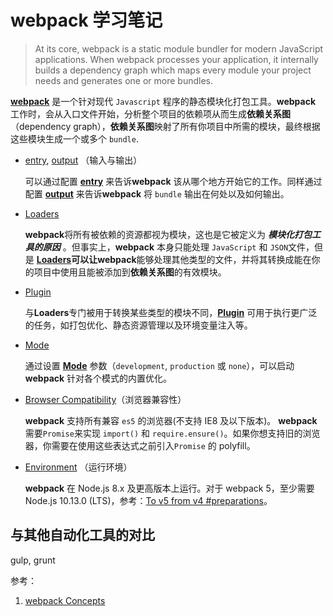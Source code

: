 # webpack 学习笔记

> At its core, webpack is a static module bundler for modern JavaScript applications. When webpack processes your application, it internally builds a dependency graph which maps every module your project needs and generates one or more bundles.

**[webpack][concepts]** 是一个针对现代 `Javascript` 程序的静态模块化打包工具。**webpack** 工作时，会从入口文件开始，分析整个项目的依赖项从而生成**依赖关系图**（dependency graph），**依赖关系图**映射了所有你项目中所需的模块，最终根据这些模块生成一个或多个 `bundle`.

- [entry][entry], [output][output] （输入与输出）

  可以通过配置 **[entry][entry]** 来告诉**webpack** 该从哪个地方开始它的工作。同样通过配置 **[output][output]** 来告诉**webpack** 将 `bundle` 输出在何处以及如何输出。

- [Loaders][loader]

  **webpack**将所有被依赖的资源都视为模块，这也是它被定义为 _**模块化打包工具的原因**_ 。但事实上，**webpack** 本身只能处理 `JavaScript` 和 `JSON`文件，但是 **[Loaders][loader]**可以让**webpack**能够处理其他类型的文件，并将其转换成能在你的项目中使用且能被添加到**依赖关系图**的有效模块。

- [Plugin][plugins]

  与**Loaders**专门被用于转换某些类型的模块不同，**[Plugin][plugins]** 可用于执行更广泛的任务，如打包优化、静态资源管理以及环境变量注入等。

- [Mode][mode]

  通过设置 **[Mode][mode]** 参数（`development`, `production` 或 `none`），可以启动 **webpack** 针对各个模式的内置优化。

- [Browser Compatibility][browser-compatibility]（浏览器兼容性）

  **webpack** 支持所有兼容 `es5` 的浏览器(不支持 IE8 及以下版本)。 **webpack** 需要`Promise`来实现 `import()` 和 `require.ensure()`。如果你想支持旧的浏览器，你需要在使用这些表达式之前引入`Promise` 的 polyfill。

- [Environment][environment] （运行环境）

  **webpack** 在 Node.js 8.x 及更高版本上运行。对于 webpack 5，至少需要 Node.js 10.13.0 (LTS)，参考：[To v5 from v4 #preparations](https://webpack.js.org/migrate/5/#preparations)。

## 与其他自动化工具的对比

gulp, grunt

参考：

1. [webpack Concepts][concepts]

[concepts]: https://webpack.js.org/concepts/ "webpack Concepts"
[entry]: https://webpack.js.org/concepts/#entry
[output]: https://webpack.js.org/concepts/#output
[loader]: https://webpack.js.org/concepts/#loaders
[plugins]: https://webpack.js.org/concepts/#plugins
[mode]: https://webpack.js.org/concepts/#mode
[browser-compatibility]: https://webpack.js.org/concepts/#browser-compatibility
[environment]: https://webpack.js.org/concepts/#environment
